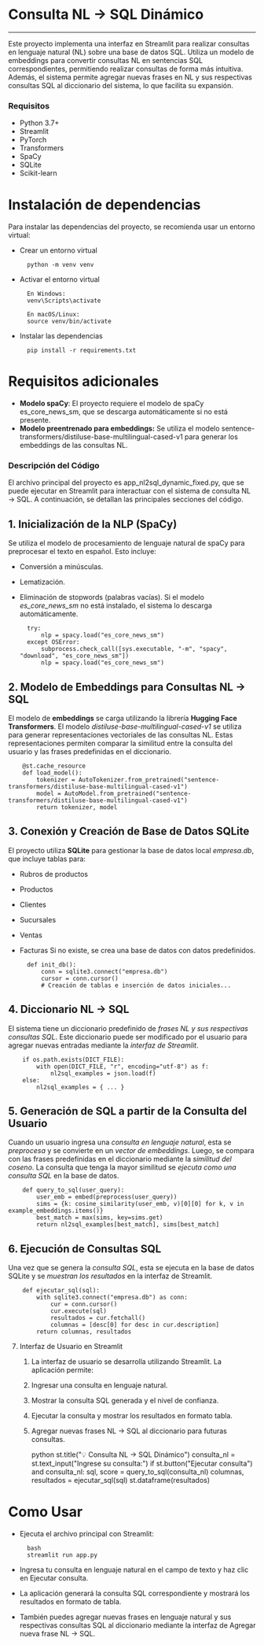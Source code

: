 # Consulta NL → SQL Dinámico
---
Este proyecto implementa una interfaz en Streamlit para realizar consultas en lenguaje natural (NL) sobre una base de datos SQL.
Utiliza un modelo de embeddings para convertir consultas NL en sentencias SQL correspondientes, permitiendo realizar consultas de forma más intuitiva. Además, el sistema permite agregar nuevas frases en NL y sus respectivas consultas SQL al diccionario del sistema, lo que facilita su expansión.
### Requisitos
* Python 3.7+
* Streamlit
* PyTorch
* Transformers
* SpaCy
* SQLite
* Scikit-learn

# Instalación de dependencias
Para instalar las dependencias del proyecto, se recomienda usar un entorno virtual:

* Crear un entorno virtual

        python -m venv venv
        
* Activar el entorno virtual
  
        En Windows:
        venv\Scripts\activate

        En macOS/Linux:
        source venv/bin/activate
  
* Instalar las dependencias
  
        pip install -r requirements.txt

# Requisitos adicionales

* **Modelo spaCy**: El proyecto requiere el modelo de spaCy es_core_news_sm, que se descarga automáticamente si no está presente.
* **Modelo preentrenado para embeddings:** Se utiliza el modelo sentence-transformers/distiluse-base-multilingual-cased-v1 para generar los embeddings de las consultas NL.

### Descripción del Código

El archivo principal del proyecto es app_nl2sql_dynamic_fixed.py, que se puede ejecutar en Streamlit para interactuar con el sistema de consulta NL → SQL. 
A continuación, se detallan las principales secciones del código.

## 1. Inicialización de la NLP (SpaCy)
Se utiliza el modelo de procesamiento de lenguaje natural de spaCy para preprocesar el texto en español. Esto incluye:
* Conversión a minúsculas.
* Lematización.
* Eliminación de stopwords (palabras vacías).
Si el modelo *es_core_news_sm* no está instalado, el sistema lo descarga automáticamente.

        try:
            nlp = spacy.load("es_core_news_sm")
        except OSError:
            subprocess.check_call([sys.executable, "-m", "spacy", "download", "es_core_news_sm"])
            nlp = spacy.load("es_core_news_sm")

## 2. Modelo de Embeddings para Consultas NL → SQL

El modelo de **embeddings** se carga utilizando la librería **Hugging Face Transformers**.
El modelo *distiluse-base-multilingual-cased-v1* se utiliza para generar representaciones vectoriales de las consultas NL.
Estas representaciones permiten comparar la similitud entre la consulta del usuario y las frases predefinidas en el diccionario.

        @st.cache_resource
        def load_model():
            tokenizer = AutoTokenizer.from_pretrained("sentence-transformers/distiluse-base-multilingual-cased-v1")
            model = AutoModel.from_pretrained("sentence-transformers/distiluse-base-multilingual-cased-v1")
            return tokenizer, model

## 3. Conexión y Creación de Base de Datos SQLite
El proyecto utiliza **SQLite** para gestionar la base de datos local *empresa.db*, que incluye tablas para:
* Rubros de productos
* Productos
* Clientes
* Sucursales
* Ventas
* Facturas
Si no existe, se crea una base de datos con datos predefinidos.

        def init_db():
            conn = sqlite3.connect("empresa.db")
            cursor = conn.cursor()
            # Creación de tablas e inserción de datos iniciales...

## 4. Diccionario NL → SQL

El sistema tiene un diccionario predefinido de *frases NL y sus respectivas consultas SQL*. Este diccionario puede ser modificado por el usuario para agregar nuevas entradas mediante la *interfaz de Streamlit*.

        if os.path.exists(DICT_FILE):
            with open(DICT_FILE, "r", encoding="utf-8") as f:
                nl2sql_examples = json.load(f)
        else:
            nl2sql_examples = { ... }

## 5. Generación de SQL a partir de la Consulta del Usuario

Cuando un usuario ingresa una *consulta en lenguaje natural*, esta se *preprocesa* y se convierte en un *vector de embeddings*.
Luego, se compara con las frases predefinidas en el diccionario mediante la *similitud del coseno*. La consulta que tenga la mayor similitud se *ejecuta como una consulta SQL* en la base de datos.

        def query_to_sql(user_query):
            user_emb = embed(preprocess(user_query))
            sims = {k: cosine_similarity(user_emb, v)[0][0] for k, v in example_embeddings.items()}
            best_match = max(sims, key=sims.get)
            return nl2sql_examples[best_match], sims[best_match]

## 6. Ejecución de Consultas SQL
Una vez que se genera la *consulta SQL*, esta se ejecuta en la base de datos SQLite y se *muestran los resultados* en la interfaz de Streamlit.

        def ejecutar_sql(sql):
            with sqlite3.connect("empresa.db") as conn:
                cur = conn.cursor()
                cur.execute(sql)
                resultados = cur.fetchall()
                columnas = [desc[0] for desc in cur.description]
            return columnas, resultados

7. Interfaz de Usuario en Streamlit
   
   1. La interfaz de usuario se desarrolla utilizando Streamlit. La aplicación permite:
   2. Ingresar una consulta en lenguaje natural.
   3. Mostrar la consulta SQL generada y el nivel de confianza.
   4. Ejecutar la consulta y mostrar los resultados en formato tabla.
   5. Agregar nuevas frases NL → SQL al diccionario para futuras consultas.
  
        python
        st.title("💡 Consulta NL → SQL Dinámico")
        consulta_nl = st.text_input("Ingrese su consulta:")
        if st.button("Ejecutar consulta") and consulta_nl:
            sql, score = query_to_sql(consulta_nl)
            columnas, resultados = ejecutar_sql(sql)
            st.dataframe(resultados)

# Como Usar
* Ejecuta el archivo principal con Streamlit:

        bash
        streamlit run app.py
  
* Ingresa tu consulta en lenguaje natural en el campo de texto y haz clic en Ejecutar consulta.
* La aplicación generará la consulta SQL correspondiente y mostrará los resultados en formato de tabla.
* También puedes agregar nuevas frases en lenguaje natural y sus respectivas consultas SQL al diccionario mediante la interfaz de Agregar nueva frase NL → SQL.
